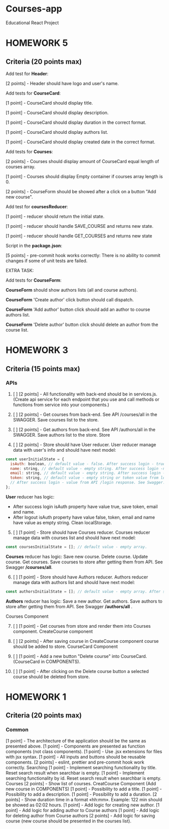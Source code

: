 # Courses-app

Educational React Project

# HOMEWORK 5

## Criteria (20 points max)

Add test for **Header**:

[2 points] - Header should have logo and user's name.

Add tests for **CourseCard**:

[1 point] - CourseCard should display title.

[1 point] - CourseCard should display description.

[1 point] - CourseCard should display duration in the correct format.

[1 point] - CourseCard should display authors list.

[1 point] - CourseCard should display created date in the correct format.

Add tests for **Courses**:

[2 points] - Courses should display amount of CourseCard equal length of courses array.

[1 point] - Courses should display Empty container if courses array length is 0.

[2 points] - CourseForm should be showed after a click on a button "Add new course".

Add test for **coursesReducer**:

[1 point] - reducer should return the initial state.

[1 point] - reducer should handle SAVE_COURSE and returns new state.

[1 point] - reducer should handle GET_COURSES and returns new state

Script in the **package.json**:

[5 points] - pre-commit hook works correctly:
There is no ability to commit changes if some of unit tests are failed.

EXTRA TASK:

Add tests for **CourseForm**:

**CourseForm** should show authors lists (all and course authors).

**CourseForm** 'Create author' click button should call dispatch.

**CourseForm** 'Add author' button click should add an author to course authors list.

**CourseForm** 'Delete author' button click should delete an author from the course list.

# HOMEWORK 3

## Criteria (15 points max)

### APIs

1. [ ] [2 points] - All functionality with back-end should be in services.js. (Create api service for each endpoint that you use and call methods or functions from service into your components.)

2. [ ] [2 points] - Get courses from back-end. See API /courses/all in the SWAGGER. Save courses list to the store.

3. [ ] [2 points] - Get authors from back-end. See API /authors/all in the SWAGGER. Save authors list to the store.
       Store

4. [ ] [2 points] - Store should have User reducer. User reducer manage data with user's info and should have next model:

```javascript
const userInitialState = {
  isAuth: boolean, // default value - false. After success login - true
  name: string, // default value - empty string. After success login -name of user
  email: string, // default value - empty string. After success login -email of user
  token: string, // default value - empty string or token value from localStorage.
  // After success login - value from API /login response. See Swagger.
};
```

**User** reducer has logic:

- After success login isAuth property have value true, save token, email and name.
- After logout isAuth property have value false, token, email and name have value as empty string. Clean localStorage.

5. [ ] [1 point] - Store should have Courses reducer.
       Courses reducer manage data with courses list and should have next model:

```javascript
const coursesInitialState = []; // default value - empty array.
```

**Courses** reducer has logic:
Save new course.
Delete course.
Update course.
Get courses. Save courses to store after getting them from API. See Swagger **/courses/all**.

6. [ ] [1 point] - Store should have Authors reducer.
       Authors reducer manage data with authors list and should have next model:

```javascript
const authorsInitialState = []; // default value - empty array. After success getting authors from API - array of authors.
```

**Authors** reducer has logic:
Save a new author.
Get authors. Save authors to store after getting them from API. See Swagger **/authors/all** .

Courses Component

7. [ ] [1 point] - Get courses from store and render them into Courses component.
       CreateCourse component

8. [ ] [2 points] - After saving course in CreateCourse component course should be added to store.
       CourseCard Component
9. [ ] [1 point] - Add a new button "Delete course" into CourseCard. (CourseCard in COMPONENTS).
10. [ ] [1 point] - After clicking on the Delete course button a selected course should be deleted from store.

# HOMEWORK 1

## Criteria (20 points max)

### Common

[1 point] - The architecture of the application should be the same as presented above.
[1 point] - Components are presented as function components (not class components).
[1 point] - Use .jsx extensions for files with jsx syntax.
[1 point] - All inputs and buttons should be reusable components.
[2 points] - eslint, prettier and pre-commit hook work correctly.
Searching
[1 point] - Implement searching functionality by title. Reset search result when searchbar is empty.
[1 point] - Implement searching functionality by id. Reset search result when searchbar is empty.
Courses
[2 points] - Show list of courses.
CreatCourse Component
(Add new course in COMPONENTS)
[1 point] - Possibility to add a title.
[1 point] - Possibility to add a description.
[1 point] - Possibility to add a duration.
[2 points] - Show duration time in a format «hh:mm».
Example: 122 min should be showed as 02:02 hours.
[1 point] - Add logic for creating new author.
[1 point] - Add logic for adding author to Course authors
[1 point] - Add logic for deleting author from Course authors
[2 points] - Add logic for saving course (new course should be presented in the courses list).
